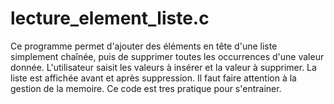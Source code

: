 # lecture_element_liste.c

Ce programme permet d'ajouter des éléments en tête d'une liste simplement chaînée, puis de supprimer toutes les occurrences d'une valeur donnée. L'utilisateur saisit les valeurs à insérer et la valeur à supprimer. La liste est affichée avant et après suppression. Il faut faire attention à la gestion de la memoire. Ce code est tres pratique pour s'entrainer.